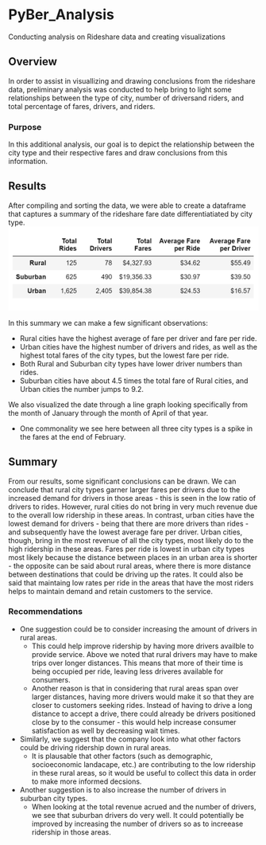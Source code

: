 # PyBer_Analysis
Conducting analysis on Rideshare data and creating visualizations 
## Overview
In order to assist in visuallizing and drawing conclusions from the rideshare data, preliminary analysis was conducted to help bring to light some relationships between the type of city, number of driversand riders, and total percentage of fares, drivers, and riders.

### Purpose
In this additional analysis, our goal is to depict the relationship between the city type and their respective fares and draw conclusions from this information.

## Results
After compiling and sorting the data, we were able to create a dataframe that captures a summary of the rideshare fare date differentiatiated by city type.
![](https://github.com/chichi-ugo/PyBer_Analysis/blob/main/Resources/PyBer_sum_df.PNG?raw=true)

In this summary we can make a few significant observations:
 - Rural cities have the highest average of fare per driver and fare per ride.
 - Urban cities have the highest number of drivers and rides, as well as the highest total fares of the city types, but the lowest fare per ride.
 - Both Rural and Suburban city types have lower driver numbers than rides.
 - Suburban cities have about 4.5 times the total fare of Rural cities, and Urban cities the number jumps to 9.2.
 
 We also visualized the date through a line graph looking specifically from the month of January through the month of April of that year.
 ![]()
 
- One commonality we see here between all three city types is a spike in the fares at the end of February.

## Summary
From our results, some significant conclusions can be drawn. We can conclude that rural city types garner larger fares per drivers due to the increased demand for drivers in those areas - this is seen in the low ratio of drivers to rides. However, rural cities do not bring in very much revenue due to the overall low ridership in these areas. In contrast, urban cities have the lowest demand for drivers - being that there are more drivers than rides - and subsequently have the lowest average fare per driver. Urban cities, though, bring in the most revenue of all the city types, most likely do to the high ridership in these areas. Fares per ride is lowest in urban city types most likely because the distance between places in an urban area is shorter - the opposite can be said about rural areas, where there is more distance between destinations that could be driving up the rates. It could also be said that maintaing low rates per ride in the areas that have the most riders helps to maintain demand and retain customers to the service.

### Recommendations
- One suggestion could be to consider increasing the amount of drivers in rural areas.
  - This could help improve ridership by having more drivers availble to provide service. Above we noted that rural drivers may have to make trips over longer distances. This means that more of their time is being occupied per ride, leaving less driveres available for consumers.
  - Another reason is that in considering that rural areas span over larger distances, having more drivers would make it so that they are closer to customers seeking rides. Instead of having to drive a long distance to accept a drive, there could already be drivers positioned close by to the consumer - this would help increase consumer satisfaction as well by decreasing wait times.
- Similarly, we suggest that the company look into what other factors could be driving ridership down in rural areas.
  - It is plausable that other factors (such as demographic, socioeconomic landacape, etc.) are contributing to the low ridership in these rural areas, so it would be useful to collect this data in order to make more informed decsions.
- Another suggestion is to also increase the number of drivers in suburban city types. 
  - When looking at the total revenue acrued and the number of drivers, we see that suburban drivers do very well. It could potentially be improved by increasing the number of drivers so as to increease ridership in those areas.
